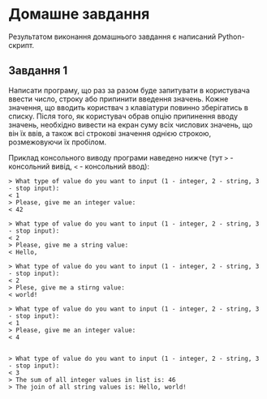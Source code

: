 # Домашне завдання

Результатом виконання домашнього завдання є написаний Python-скрипт.

## Завдання 1

Написати програму, що раз за разом буде запитувати в користувача ввести число,
строку або припинити введення значень. Кожне значення, що вводить користвач з
клавіатури повинно зберігатись в списку. Після того, як користувач обрав
опцію припинення вводу значень, необхідно вивести на екран суму всіх числових
значень, що він їх ввів, а також всі строкові значення однією строкою,
розмежовуючи їх пробілом.

Приклад консольного виводу програми наведено нижче (тут `>` - консольний вивід,
`<` - консольний ввод):

```
> What type of value do you want to input (1 - integer, 2 - string, 3 - stop input):
< 1
> Please, give me an integer value:
< 42

> What type of value do you want to input (1 - integer, 2 - string, 3 - stop input):
< 2
> Please, give me a string value:
< Hello,

> What type of value do you want to input (1 - integer, 2 - string, 3 - stop input):
< 2
> Plese, give me a stirng value:
< world!

> What type of value do you want to input (1 - integer, 2 - string, 3 - stop input):
< 1
> Please, give me an integer value:
< 4


> What type of value do you want to input (1 - integer, 2 - string, 3 - stop input):
< 3
> The sum of all integer values in list is: 46
> The join of all string values is: Hello, world!
```